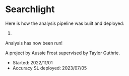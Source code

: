 # Searchlight

Here is how the analysis pipeline was built and deployed:

1. 

Analysis has now been run!

A project by Aussie Frost supervised by Taylor Guthrie.
* Started: 2022/11/01
* Accuracy SL deployed: 2023/07/05
